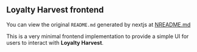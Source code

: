 ## Loyalty Harvest frontend

You can view the original `README.md` generated by nextjs at [NREADME.md](NREADME.md)

This is a very minimal frontend implementation to provide a simple UI for users to interact with **Loyalty Harvest**.
